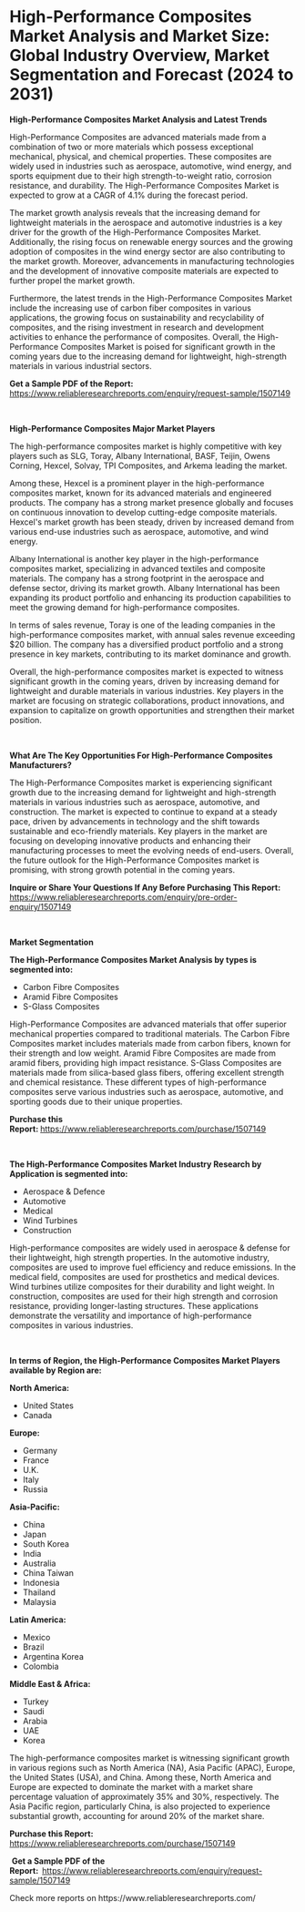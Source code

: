 <p><h1>High-Performance Composites Market Analysis and Market Size: Global Industry Overview, Market Segmentation and Forecast (2024 to 2031)</h1></p><p><strong>High-Performance Composites Market Analysis and Latest Trends</strong></p>
<p><p>High-Performance Composites are advanced materials made from a combination of two or more materials which possess exceptional mechanical, physical, and chemical properties. These composites are widely used in industries such as aerospace, automotive, wind energy, and sports equipment due to their high strength-to-weight ratio, corrosion resistance, and durability. The High-Performance Composites Market is expected to grow at a CAGR of 4.1% during the forecast period.</p><p>The market growth analysis reveals that the increasing demand for lightweight materials in the aerospace and automotive industries is a key driver for the growth of the High-Performance Composites Market. Additionally, the rising focus on renewable energy sources and the growing adoption of composites in the wind energy sector are also contributing to the market growth. Moreover, advancements in manufacturing technologies and the development of innovative composite materials are expected to further propel the market growth.</p><p>Furthermore, the latest trends in the High-Performance Composites Market include the increasing use of carbon fiber composites in various applications, the growing focus on sustainability and recyclability of composites, and the rising investment in research and development activities to enhance the performance of composites. Overall, the High-Performance Composites Market is poised for significant growth in the coming years due to the increasing demand for lightweight, high-strength materials in various industrial sectors.</p></p>
<p><strong>Get a Sample PDF of the Report:&nbsp;</strong> <a href="https://www.reliableresearchreports.com/enquiry/request-sample/1507149">https://www.reliableresearchreports.com/enquiry/request-sample/1507149</a></p>
<p>&nbsp;</p>
<p><strong>High-Performance Composites Major Market Players</strong></p>
<p><p>The high-performance composites market is highly competitive with key players such as SLG, Toray, Albany International, BASF, Teijin, Owens Corning, Hexcel, Solvay, TPI Composites, and Arkema leading the market. </p><p>Among these, Hexcel is a prominent player in the high-performance composites market, known for its advanced materials and engineered products. The company has a strong market presence globally and focuses on continuous innovation to develop cutting-edge composite materials. Hexcel's market growth has been steady, driven by increased demand from various end-use industries such as aerospace, automotive, and wind energy.</p><p>Albany International is another key player in the high-performance composites market, specializing in advanced textiles and composite materials. The company has a strong footprint in the aerospace and defense sector, driving its market growth. Albany International has been expanding its product portfolio and enhancing its production capabilities to meet the growing demand for high-performance composites.</p><p>In terms of sales revenue, Toray is one of the leading companies in the high-performance composites market, with annual sales revenue exceeding $20 billion. The company has a diversified product portfolio and a strong presence in key markets, contributing to its market dominance and growth. </p><p>Overall, the high-performance composites market is expected to witness significant growth in the coming years, driven by increasing demand for lightweight and durable materials in various industries. Key players in the market are focusing on strategic collaborations, product innovations, and expansion to capitalize on growth opportunities and strengthen their market position.</p></p>
<p>&nbsp;</p>
<p><strong>What Are The Key Opportunities For High-Performance Composites Manufacturers?</strong></p>
<p><p>The High-Performance Composites market is experiencing significant growth due to the increasing demand for lightweight and high-strength materials in various industries such as aerospace, automotive, and construction. The market is expected to continue to expand at a steady pace, driven by advancements in technology and the shift towards sustainable and eco-friendly materials. Key players in the market are focusing on developing innovative products and enhancing their manufacturing processes to meet the evolving needs of end-users. Overall, the future outlook for the High-Performance Composites market is promising, with strong growth potential in the coming years.</p></p>
<p><strong>Inquire or Share Your Questions If Any Before Purchasing This Report:</strong> <a href="https://www.reliableresearchreports.com/enquiry/pre-order-enquiry/1507149">https://www.reliableresearchreports.com/enquiry/pre-order-enquiry/1507149</a></p>
<p>&nbsp;</p>
<p><strong>Market Segmentation</strong></p>
<p><strong>The High-Performance Composites Market Analysis by types is segmented into:</strong></p>
<p><ul><li>Carbon Fibre Composites</li><li>Aramid Fibre Composites</li><li>S-Glass Composites</li></ul></p>
<p><p>High-Performance Composites are advanced materials that offer superior mechanical properties compared to traditional materials. The Carbon Fibre Composites market includes materials made from carbon fibers, known for their strength and low weight. Aramid Fibre Composites are made from aramid fibers, providing high impact resistance. S-Glass Composites are materials made from silica-based glass fibers, offering excellent strength and chemical resistance. These different types of high-performance composites serve various industries such as aerospace, automotive, and sporting goods due to their unique properties.</p></p>
<p><strong>Purchase this Report:&nbsp;</strong><a href="https://www.reliableresearchreports.com/purchase/1507149">https://www.reliableresearchreports.com/purchase/1507149</a></p>
<p>&nbsp;</p>
<p><strong>The High-Performance Composites Market Industry Research by Application is segmented into:</strong></p>
<p><ul><li>Aerospace & Defence</li><li>Automotive</li><li>Medical</li><li>Wind Turbines</li><li>Construction</li></ul></p>
<p><p>High-performance composites are widely used in aerospace & defense for their lightweight, high strength properties. In the automotive industry, composites are used to improve fuel efficiency and reduce emissions. In the medical field, composites are used for prosthetics and medical devices. Wind turbines utilize composites for their durability and light weight. In construction, composites are used for their high strength and corrosion resistance, providing longer-lasting structures. These applications demonstrate the versatility and importance of high-performance composites in various industries.</p></p>
<p>&nbsp;</p>
<p><strong>In terms of Region, the High-Performance Composites Market Players available by Region are:</strong></p>
<p>
    <p> <strong> North America: </strong>
        <ul>
            <li>United States</li>
            <li>Canada</li>
        </ul>
        </p> 
    <p> <strong> Europe: </strong>
        <ul>
            <li>Germany</li>
            <li>France</li>
            <li>U.K.</li>
            <li>Italy</li>
            <li>Russia</li>
        </ul>
        </p> 
    <p> <strong> Asia-Pacific: </strong>
        <ul>
            <li>China</li>
            <li>Japan</li>
            <li>South Korea</li>
            <li>India</li>
            <li>Australia</li>
            <li>China Taiwan</li>
            <li>Indonesia</li>
            <li>Thailand</li>
            <li>Malaysia</li>
        </ul>
        </p> 
    <p> <strong> Latin America: </strong>
        <ul>
            <li>Mexico</li>
            <li>Brazil</li>
            <li>Argentina Korea</li>
            <li>Colombia</li>
        </ul>
        </p> 
    <p> <strong> Middle East & Africa: </strong>
        <ul>
            <li>Turkey</li>
            <li>Saudi</li>
            <li>Arabia</li>
            <li>UAE</li>
            <li>Korea</li>
        </ul>
    </p>
    </p>
<p><p>The high-performance composites market is witnessing significant growth in various regions such as North America (NA), Asia Pacific (APAC), Europe, the United States (USA), and China. Among these, North America and Europe are expected to dominate the market with a market share percentage valuation of approximately 35% and 30%, respectively. The Asia Pacific region, particularly China, is also projected to experience substantial growth, accounting for around 20% of the market share.</p></p>
<p><strong>Purchase this Report: </strong><a href="https://www.reliableresearchreports.com/purchase/1507149">https://www.reliableresearchreports.com/purchase/1507149</a></p>
<p>&nbsp;<strong>Get a Sample PDF of the Report:&nbsp;&nbsp;</strong><a href="https://www.reliableresearchreports.com/enquiry/request-sample/1507149">https://www.reliableresearchreports.com/enquiry/request-sample/1507149</a></p>
<p><strong></strong></p>
<p>Check more reports on https://www.reliableresearchreports.com/</p>